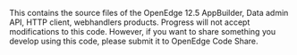 This contains the source files of the OpenEdge 12.5 AppBuilder, Data admin API, HTTP client, webhandlers products. 
Progress will not accept modifications to this code. 
However, if you want to share something you develop using this code, please submit it to OpenEdge Code Share.
